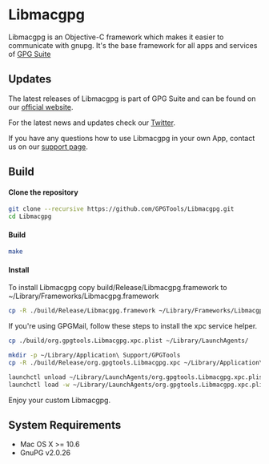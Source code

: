 Libmacgpg
=========

Libmacgpg is an Objective-C framework which makes it easier to communicate with gnupg.
It's the base framework for all apps and services of [GPG Suite](https://gpgtools.org)

Updates
-------

The latest releases of Libmacgpg is part of GPG Suite and can be found on our [official website](https://gpgtools.org).

For the latest news and updates check our [Twitter](https://twitter.com/gpgtools).

If you have any questions how to use Libmacgpg in your own App, contact us on our [support page](https://gpgtools.tenderapp.com).


Build
-----

#### Clone the repository
```bash
git clone --recursive https://github.com/GPGTools/Libmacgpg.git
cd Libmacgpg
```

#### Build
```bash
make
```

#### Install
To install Libmacgpg copy build/Release/Libmacgpg.framework to ~/Library/Frameworks/Libmacgpg.framework

```bash
cp -R ./build/Release/Libmacgpg.framework ~/Library/Frameworks/Libmacgpg.framework
```

If you're using GPGMail, follow these steps to install the xpc service helper.

```bash
cp ./build/org.gpgtools.Libmacgpg.xpc.plist ~/Library/LaunchAgents/

mkdir -p ~/Library/Application\ Support/GPGTools
cp -R ./build/Release/org.gpgtools.Libmacgpg.xpc ~/Library/Application\ Support/GPGTools

launchctl unload ~/Library/LaunchAgents/org.gpgtools.Libmacgpg.xpc.plist
launchctl load -w ~/Library/LaunchAgents/org.gpgtools.Libmacgpg.xpc.plist
```

Enjoy your custom Libmacgpg.


System Requirements
-------------------

* Mac OS X >= 10.6
* GnuPG v2.0.26
